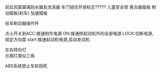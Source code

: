 前后风窗玻璃刮水器及洗涤器
车门锁住开锁标志?????
儿童安全锁
离合器踏板 制动踏板(刹车) 加速踏板

驻车制动器操作杆

点火开关到ACC:接通附件电源
ON:接通除起动机外的全部电源
LOCK:切断电源,锁定方向盘
start:接通起动机电源,启动发动机


左右转向灯  
示廓灯类似三角



ABS系统禁止车轮抱死
